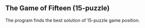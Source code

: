 ## The Game of Fifteen (15-puzzle)

The program finds the best solution of 15-puzzle game position. 
